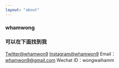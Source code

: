 ```yaml
---
layout: "about"
---
```


### whamwong

### 可以在下面找到我
[Twitter@whamwon9](https://twitter.com/whamwon9)
[Instagram@whamwon9](https://www.instagram.com/whamwon9/)
Email：whamwon9@gmail.com
Wechat ID：wongwaihamm


